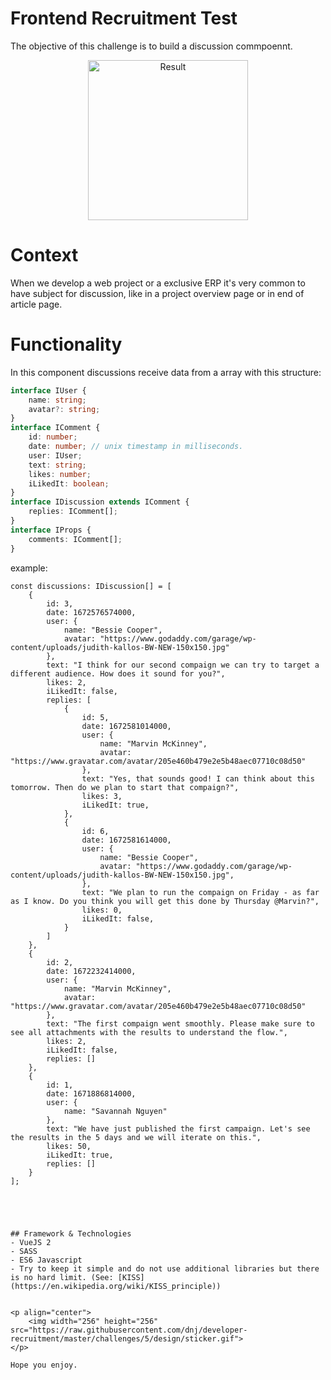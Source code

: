# Frontend Recruitment Test

The objective of this challenge is to build a discussion commpoennt.

<p align="center">
    <img width="256" alt="Result" src="https://s2.uupload.ir/files/discussion_cowc.png">
</p>


# Context 
When we develop a web project or a exclusive ERP it's very common to have subject for discussion, like in a project overview page or in end of article page.

# Functionality

In this component discussions receive data from a array with this structure:
```ts
interface IUser {
    name: string;
    avatar?: string;
}
interface IComment {
    id: number;
    date: number; // unix timestamp in milliseconds.
    user: IUser;
    text: string;
    likes: number;
    iLikedIt: boolean;
}
interface IDiscussion extends IComment {
    replies: IComment[];
}
interface IProps {
    comments: IComment[];
}
```

example:
```tsx
const discussions: IDiscussion[] = [
    {
        id: 3,
        date: 1672576574000,
        user: {
            name: "Bessie Cooper",
            avatar: "https://www.godaddy.com/garage/wp-content/uploads/judith-kallos-BW-NEW-150x150.jpg"
        },
        text: "I think for our second compaign we can try to target a different audience. How does it sound for you?",
        likes: 2,
        iLikedIt: false,
        replies: [
            {
                id: 5,
                date: 1672581014000,
                user: {
                    name: "Marvin McKinney",
                    avatar: "https://www.gravatar.com/avatar/205e460b479e2e5b48aec07710c08d50"
                },
                text: "Yes, that sounds good! I can think about this tomorrow. Then do we plan to start that compaign?",
                likes: 3,
                iLikedIt: true,
            },
            {
                id: 6,
                date: 1672581614000,
                user: {
                    name: "Bessie Cooper",
                    avatar: "https://www.godaddy.com/garage/wp-content/uploads/judith-kallos-BW-NEW-150x150.jpg",
                },
                text: "We plan to run the compaign on Friday - as far as I know. Do you think you will get this done by Thursday @Marvin?",
                likes: 0,
                iLikedIt: false,
            }
        ]
    },
    {
        id: 2,
        date: 1672232414000,
        user: {
            name: "Marvin McKinney",
            avatar: "https://www.gravatar.com/avatar/205e460b479e2e5b48aec07710c08d50"
        },
        text: "The first compaign went smoothly. Please make sure to see all attachments with the results to understand the flow.",
        likes: 2,
        iLikedIt: false,
        replies: []
    },
    {
        id: 1,
        date: 1671886814000,
        user: {
            name: "Savannah Nguyen"
        },
        text: "We have just published the first campaign. Let's see the results in the 5 days and we will iterate on this.",
        likes: 50,
        iLikedIt: true,
        replies: []
    }
];





## Framework & Technologies
- VueJS 2
- SASS
- ES6 Javascript 
- Try to keep it simple and do not use additional libraries but there is no hard limit. (See: [KISS](https://en.wikipedia.org/wiki/KISS_principle))


<p align="center">
    <img width="256" height="256" src="https://raw.githubusercontent.com/dnj/developer-recruitment/master/challenges/5/design/sticker.gif">
</p>

Hope you enjoy.

